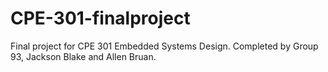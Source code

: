 # CPE-301-finalproject
Final project for CPE 301 Embedded Systems Design.
Completed by Group 93, Jackson Blake and Allen Bruan.
